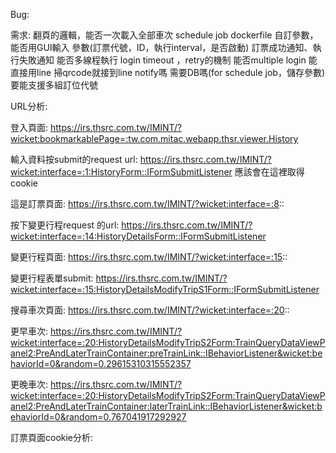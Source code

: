 Bug:


需求:
翻頁的邏輯，能否一次載入全部車次
schedule job
dockerfile
自訂參數，能否用GUI輸入
參數(訂票代號，ID，執行interval，是否啟動)
訂票成功通知、執行失敗通知
能否多線程執行
login timeout ，retry的機制
能否multiple login
能直接用line 掃qrcode就接到line notify嗎
需要DB嗎(for schedule job，儲存參數)
要能支援多組訂位代號

URL分析:

登入頁面:
https://irs.thsrc.com.tw/IMINT/?wicket:bookmarkablePage=:tw.com.mitac.webapp.thsr.viewer.History

輸入資料按submit的request url:
https://irs.thsrc.com.tw/IMINT/?wicket:interface=:1:HistoryForm::IFormSubmitListener
應該會在這裡取得cookie

這是訂票頁面:
https://irs.thsrc.com.tw/IMINT/?wicket:interface=:8::

按下變更行程request 的url:
https://irs.thsrc.com.tw/IMINT/?wicket:interface=:14:HistoryDetailsForm::IFormSubmitListener

變更行程頁面:
https://irs.thsrc.com.tw/IMINT/?wicket:interface=:15::

變更行程表單submit:
https://irs.thsrc.com.tw/IMINT/?wicket:interface=:15:HistoryDetailsModifyTripS1Form::IFormSubmitListener

搜尋車次頁面:
https://irs.thsrc.com.tw/IMINT/?wicket:interface=:20::

更早車次:
https://irs.thsrc.com.tw/IMINT/?wicket:interface=:20:HistoryDetailsModifyTripS2Form:TrainQueryDataViewPanel2:PreAndLaterTrainContainer:preTrainLink::IBehaviorListener&wicket:behaviorId=0&random=0.29615310315552357

更晚車次:
https://irs.thsrc.com.tw/IMINT/?wicket:interface=:20:HistoryDetailsModifyTripS2Form:TrainQueryDataViewPanel2:PreAndLaterTrainContainer:laterTrainLink::IBehaviorListener&wicket:behaviorId=0&random=0.767041917292927

訂票頁面cookie分析:
